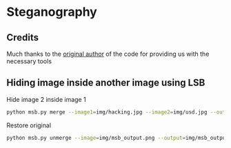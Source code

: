 # Steganography

## Credits

Much thanks to the [original author](https://github.com/kelvins/steganography/tree/main) of the code for providing us with the necessary tools

## Hiding image inside another image using LSB

Hide image 2 inside image 1
```bash
python msb.py merge --image1=img/hacking.jpg --image2=img/usd.jpg --output=img/msb_output.png
```
Restore original

```bash
python msb.py unmerge --image=img/msb_output.png --output=img/msb_output2.png
```
